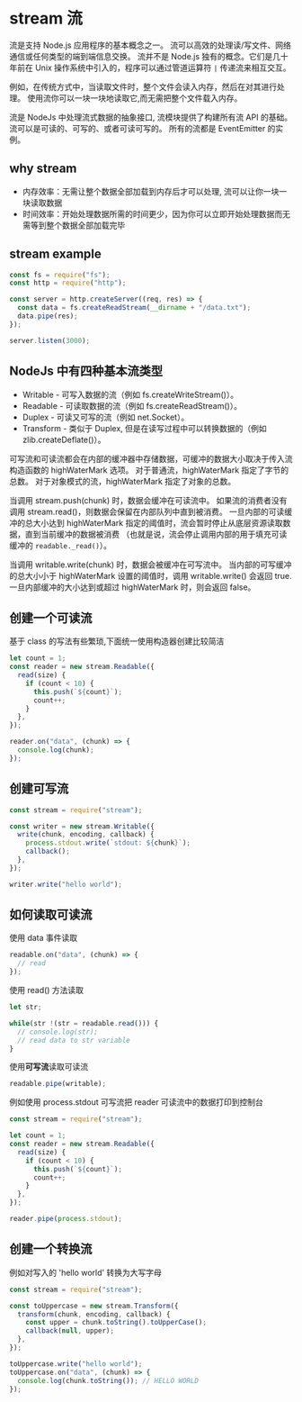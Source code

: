 # stream 流

流是支持 Node.js 应用程序的基本概念之一。 流可以高效的处理读/写文件、网络通信或任何类型的端到端信息交换。 流并不是 Node.js 独有的概念。它们是几十年前在 Unix 操作系统中引入的，程序可以通过管道运算符 `|`
传递流来相互交互。

例如，在传统方式中，当读取文件时，整个文件会读入内存，然后在对其进行处理。 使用流你可以一块一块地读取它,而无需把整个文件载入内存。

流是 NodeJs 中处理流式数据的抽象接口, 流模块提供了构建所有流 API 的基础。 流可以是可读的、可写的、或者可读可写的。 所有的流都是 EventEmitter 的实例。

## why stream

- 内存效率：无需让整个数据全部加载到内存后才可以处理, 流可以让你一块一块读取数据
- 时间效率：开始处理数据所需的时间更少，因为你可以立即开始处理数据而无需等到整个数据全部加载完毕

## stream example

```javascript
const fs = require("fs");
const http = require("http");

const server = http.createServer((req, res) => {
  const data = fs.createReadStream(__dirname + "/data.txt");
  data.pipe(res);
});

server.listen(3000);
```

## NodeJs 中有四种基本流类型

- Writable - 可写入数据的流（例如 fs.createWriteStream()）。
- Readable - 可读取数据的流（例如 fs.createReadStream()）。
- Duplex - 可读又可写的流（例如 net.Socket）。
- Transform - 类似于 Duplex, 但是在读写过程中可以转换数据的（例如 zlib.createDeflate()）。

可写流和可读流都会在内部的缓冲器中存储数据，可缓冲的数据大小取决于传入流构造函数的 highWaterMark 选项。 对于普通流，highWaterMark 指定了字节的总数。 对于对象模式的流，highWaterMark 指定了对象的总数。

当调用 stream.push(chunk) 时，数据会缓冲在可读流中。 如果流的消费者没有调用 stream.read()，则数据会保留在内部队列中直到被消费。 一旦内部的可读缓冲的总大小达到 highWaterMark 指定的阈值时，流会暂时停止从底层资源读取数据，直到当前缓冲的数据被消费 （也就是说，流会停止调用内部的用于填充可读缓冲的 `readable._read()`）。

当调用 writable.write(chunk) 时，数据会被缓冲在可写流中。 当内部的可写缓冲的总大小小于 highWaterMark 设置的阈值时，调用 writable.write() 会返回 true.
一旦内部缓冲的大小达到或超过 highWaterMark 时，则会返回 false。

## 创建一个可读流

基于 class 的写法有些繁琐,下面统一使用构造器创建比较简洁

```javascript
let count = 1;
const reader = new stream.Readable({
  read(size) {
    if (count < 10) {
      this.push(`${count}`);
      count++;
    }
  },
});

reader.on("data", (chunk) => {
  console.log(chunk);
});
```

## 创建可写流

```javascript
const stream = require("stream");

const writer = new stream.Writable({
  write(chunk, encoding, callback) {
    process.stdout.write(`stdout: ${chunk}`);
    callback();
  },
});

writer.write("hello world");
```

## 如何读取可读流

使用 data 事件读取

```javascript
readable.on("data", (chunk) => {
  // read
});
```

使用 read() 方法读取

```javascript
let str;

while(str !(str = readable.read())) {
  // console.log(str);
  // read data to str variable
}
```

使用**可写流**读取可读流

```javascript
readable.pipe(writable);
```

例如使用 process.stdout 可写流把 reader 可读流中的数据打印到控制台

```javascript
const stream = require("stream");

let count = 1;
const reader = new stream.Readable({
  read(size) {
    if (count < 10) {
      this.push(`${count}`);
      count++;
    }
  },
});

reader.pipe(process.stdout);
```

## 创建一个转换流

例如对写入的 'hello world' 转换为大写字母

```javascript
const stream = require("stream");

const toUppercase = new stream.Transform({
  transform(chunk, encoding, callback) {
    const upper = chunk.toString().toUpperCase();
    callback(null, upper);
  },
});

toUppercase.write("hello world");
toUppercase.on("data", (chunk) => {
  console.log(chunk.toString()); // HELLO WORLD
});
```
